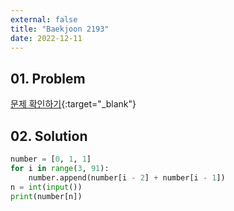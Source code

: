 ```yaml
---
external: false
title: "Baekjoon 2193"
date: 2022-12-11
---
```


## 01. Problem

[문제 확인하기](https://www.acmicpc.net/problem/2193){:target="_blank"}

## 02. Solution

```Python
number = [0, 1, 1]
for i in range(3, 91):
    number.append(number[i - 2] + number[i - 1])
n = int(input())
print(number[n])
```
